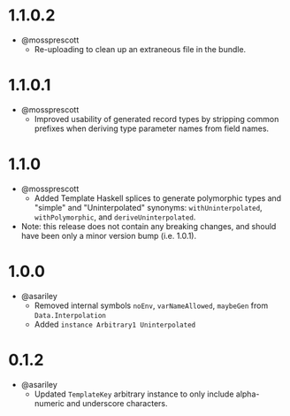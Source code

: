 1.1.0.2
======

- @mossprescott
    - Re-uploading to clean up an extraneous file in the bundle.

1.1.0.1
======

- @mossprescott
    - Improved usability of generated record types by stripping common prefixes when deriving
      type parameter names from field names.

1.1.0
======

- @mossprescott
    - Added Template Haskell splices to generate polymorphic types and "simple" and "Uninterpolated"
      synonyms: `withUninterpolated`, `withPolymorphic`, and `deriveUninterpolated`.
- Note: this release does not contain any breaking changes, and should have been only a minor
  version bump (i.e. 1.0.1).

1.0.0
=======

- @asariley
    - Removed internal symbols `noEnv`, `varNameAllowed`, `maybeGen` from `Data.Interpolation`
    - Added `instance Arbitrary1 Uninterpolated`

0.1.2
=======

- @asariley
    - Updated `TemplateKey` arbitrary instance to only include alpha-numeric and underscore characters.
